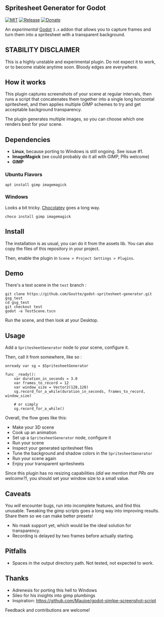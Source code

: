 
Spritesheet Generator for Godot
-------------------------------

[![MIT](https://img.shields.io/github/license/Goutte/godot-spritesheet-generator.svg)](https://github.com/Goutte/godot-spritesheet-generator)
[![Release](https://img.shields.io/github/release/Goutte/godot-spritesheet-generator.svg)](https://github.com/Goutte/godot-spritesheet-generator/releases)
[![Donate](https://img.shields.io/badge/%CE%9E-%E2%99%A5-blue.svg)](https://etherscan.io/address/0xB48C3B718a1FF3a280f574Ad36F04068d7EAf498)


An _experimental_ [Godot](https://godotengine.org/) `3.x` addon
that allows you to capture frames and turn them into a spritesheet
with a transparent background.


STABILITY DISCLAIMER
--------------------

This is a highly unstable and experimental plugin.
Do not expect it to work, or to become stable anytime soon.
Bloody edges are everywhere.


How it works
------------

This plugin captures screenshots of your scene at regular intervals,
then runs a script that concatenates them together into a single long
horizontal spritesheet, and then applies multiple GIMP schemes to try and get
acceptable background transparency.

The plugin generates multiple images, so you can choose which one renders best for your scene.


Dependencies
------------

- **Linux**, because porting to Windows is still ongoing. See issue #1.
- **ImageMagick** (we could probably do it all with GIMP, PRs welcome)
- **GIMP**

### Ubuntu Flavors

```
apt install gimp imagemagick
```

### Windows

Looks a bit tricky.
[Chocolatey](https://chocolatey.org/install) goes a long way.

```
choco install gimp imagemagick
```


Install
-------

The installation is as usual, you can do it from the assets lib.
You can also copy the files of this repository in your project.

Then, enable the plugin in `Scene > Project Settings > Plugins`.


Demo
----

There's a test scene in the `test` branch :

```
git clone https://github.com/Goutte/godot-spritesheet-generator.git gsg_test
cd gsg_test
git checkout test
godot -e TestScene.tscn
```

Run the scene, and then look at your Desktop.


Usage
-----

Add a `SpritesheetGenerator` node to your scene, configure it.

Then, call it from somewhere, like so :

``` gdscript
onready var sg = $SpritesheetGenerator

func _ready():
    var duration_in_seconds = 3.0
    var frames_to_record = 12
    var window_size = Vector2(128,128)
	sg.record_for_a_while(duration_in_seconds, frames_to_record, window_size)

	# or simply
	sg.record_for_a_while()
```

Overall, the flow goes like this:

- Make your 3D scene
- Cook up an animation
- Set up a `SpritesheetGenerator` node, configure it
- Run your scene
- Inspect your generated spritesheet files
- Tune the background and shadow colors in the `SpritesheetGenerator`
- Run your scene again
- Enjoy your transparent spritesheets

Since this plugin has no resizing capabilities
_(did we mention that PRs are welcome?)_,
you should set your window size to a small value.


Caveats
-------

You *will* encounter bugs, run into incomplete features, and find this unusable.
Tweaking the gimp scripts goes a long way into improving results.
Share them so we can make better presets!

- No mask support yet, which would be the ideal solution for transparency.
- Recording is delayed by two frames before actually starting.


Pitfalls
--------

- Spaces in the output directory path. Not tested, not expected to work.


Thanks
------

- Adrenesis for porting this hell to Windows
- Sileo for his insights into gimp plumbings
- Inspiration: https://github.com/Maujoe/godot-simlpe-screenshot-script


Feedback and contributions are welcome!


